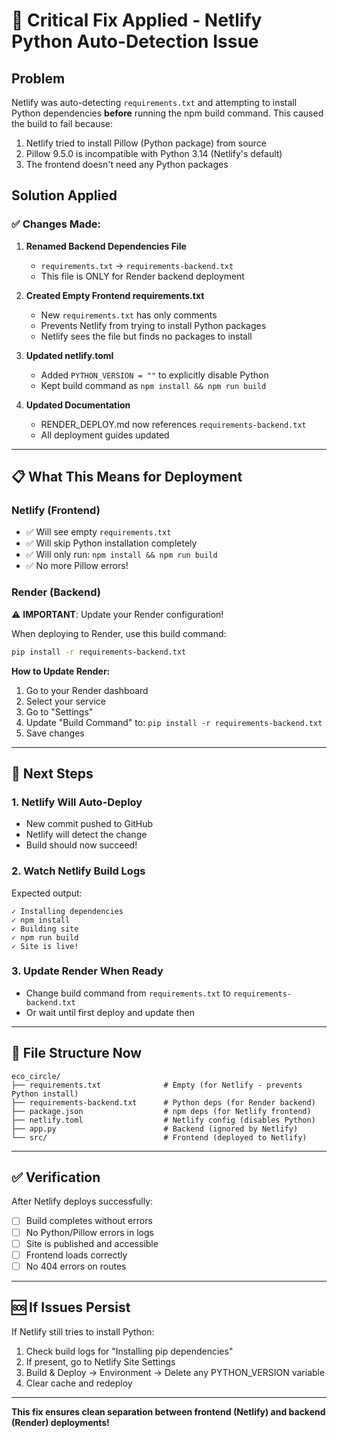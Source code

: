 # 🔧 Critical Fix Applied - Netlify Python Auto-Detection Issue

## Problem
Netlify was auto-detecting `requirements.txt` and attempting to install Python dependencies **before** running the npm build command. This caused the build to fail because:
1. Netlify tried to install Pillow (Python package) from source
2. Pillow 9.5.0 is incompatible with Python 3.14 (Netlify's default)
3. The frontend doesn't need any Python packages

## Solution Applied

### ✅ Changes Made:

1. **Renamed Backend Dependencies File**
   - `requirements.txt` → `requirements-backend.txt`
   - This file is ONLY for Render backend deployment
   
2. **Created Empty Frontend requirements.txt**
   - New `requirements.txt` has only comments
   - Prevents Netlify from trying to install Python packages
   - Netlify sees the file but finds no packages to install

3. **Updated netlify.toml**
   - Added `PYTHON_VERSION = ""` to explicitly disable Python
   - Kept build command as `npm install && npm run build`

4. **Updated Documentation**
   - RENDER_DEPLOY.md now references `requirements-backend.txt`
   - All deployment guides updated

---

## 📋 What This Means for Deployment

### **Netlify (Frontend)**
- ✅ Will see empty `requirements.txt`
- ✅ Will skip Python installation completely
- ✅ Will only run: `npm install && npm run build`
- ✅ No more Pillow errors!

### **Render (Backend)**
⚠️ **IMPORTANT**: Update your Render configuration!

When deploying to Render, use this build command:
```bash
pip install -r requirements-backend.txt
```

**How to Update Render:**
1. Go to your Render dashboard
2. Select your service
3. Go to "Settings"
4. Update "Build Command" to: `pip install -r requirements-backend.txt`
5. Save changes

---

## 🚀 Next Steps

### 1. **Netlify Will Auto-Deploy**
   - New commit pushed to GitHub
   - Netlify will detect the change
   - Build should now succeed!

### 2. **Watch Netlify Build Logs**
   Expected output:
   ```
   ✓ Installing dependencies
   ✓ npm install
   ✓ Building site
   ✓ npm run build
   ✓ Site is live!
   ```

### 3. **Update Render When Ready**
   - Change build command from `requirements.txt` to `requirements-backend.txt`
   - Or wait until first deploy and update then

---

## 📁 File Structure Now

```
eco_circle/
├── requirements.txt              # Empty (for Netlify - prevents Python install)
├── requirements-backend.txt      # Python deps (for Render backend)
├── package.json                  # npm deps (for Netlify frontend)
├── netlify.toml                  # Netlify config (disables Python)
├── app.py                        # Backend (ignored by Netlify)
└── src/                          # Frontend (deployed to Netlify)
```

---

## ✅ Verification

After Netlify deploys successfully:
- [ ] Build completes without errors
- [ ] No Python/Pillow errors in logs
- [ ] Site is published and accessible
- [ ] Frontend loads correctly
- [ ] No 404 errors on routes

---

## 🆘 If Issues Persist

If Netlify still tries to install Python:
1. Check build logs for "Installing pip dependencies"
2. If present, go to Netlify Site Settings
3. Build & Deploy → Environment → Delete any PYTHON_VERSION variable
4. Clear cache and redeploy

---

**This fix ensures clean separation between frontend (Netlify) and backend (Render) deployments!**
